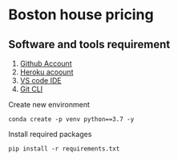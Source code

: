 # Boston house pricing

## Software and tools requirement 

1. [Github Account](https://github.com)
2. [Heroku acoount](https://heroku.com)
3. [VS code IDE](https://code.visualstudio.com/)
4. [Git CLI](https://git-scm.com/book/en/v2/Getting-Started-The-Command-Line)

Create new environment 

```
conda create -p venv python==3.7 -y 
```

Install required packages 

```
pip install -r requirements.txt
```
